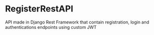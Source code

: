 # RegisterRestAPI

API made in Django Rest Framework that contain registration, login and authentications endpoints using custom JWT
